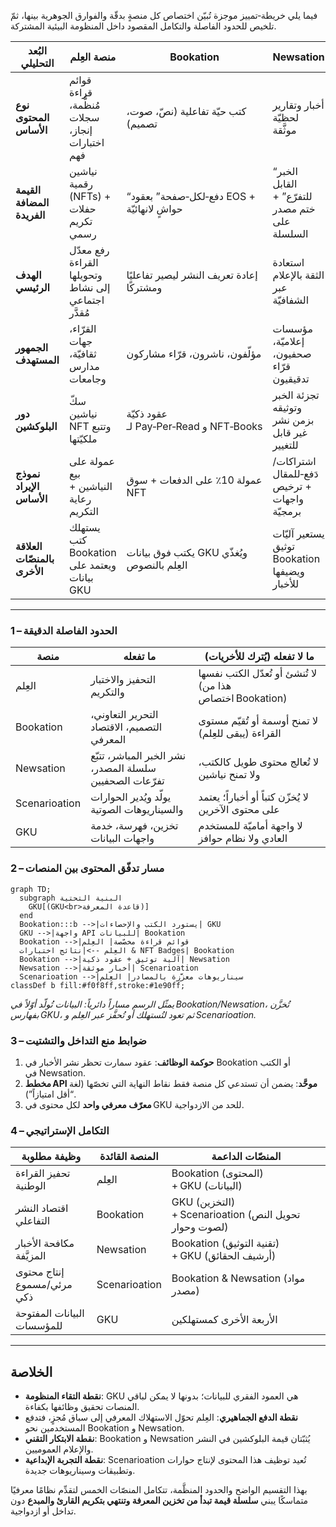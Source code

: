 فيما يلي خريطة‑تمييز موجزة تُبيّن اختصاص كل منصةٍ بدقّة والفوارق الجوهرية بينها، ثمّ تلخيص للحدود الفاصلة والتكامل المقصود داخل المنظومة البيئية المشتركة.

| البُعد التحليلي | **منصة العِلم** | **Bookation** | **Newsation** | **Scenarioation** | **GKU** |
|---|---|---|---|---|---|
| **نوع المحتوى الأساس** | قوائم قراءة مُنظَّمة، سجلات إنجاز، اختبارات فهم | كتب حيّة تفاعلية (نصّ، صوت، تصميم) | أخبار وتقارير لحظيّة موثَّقة | حوارات وسيناريوهات مولَّدة آليًا | بيانات مكتبية عالمية (كتب، مخطوطات، أرشيفات) |
| **القيمة المضافة الفريدة** | نياشين رقمية (NFTs) + حفلات تكريم رسمي | “دفع‑لكل‑صفحة” بعقود EOS + حواشٍ لانهائيّة | “الخبر القابل للتفرّع” + ختم مصدر على السلسلة | توجيه المحادثة بالصوت والذكاء الاصطناعي | توحيد الفهارس بعدّة لغات + معرِّفات معرفية موحّدة |
| **الهدف الرئيسي** | رفع معدّل القراءة وتحويلها إلى نشاط اجتماعي مُقدَّر | إعادة تعريف النشر ليصير تفاعليًا ومشتركًا | استعادة الثقة بالإعلام عبر الشفافيّة | تسهيل الإبداع والتواصل عبر نصوص صوتيّة ذكية | بناء بنية تحتيّة معرفيّة تخدم باقي المنصّات |
| **الجمهور المستهدف** | القرّاء، جهات ثقافيّة، مدارس وجامعات | مؤلّفون، ناشرون، قرّاء مشاركون | مؤسسات إعلاميّة، صحفيون، قرّاء تدقيقيون | كتّاب السيناريو، منتجو محتوى، مستخدمون عاديون | مكتبات، باحثون، منصّات المحتوى |
| **دور البلوكشين** | سكّ نياشين NFT وتتبع ملكيّتها | عقود ذكيّة لـ Pay‑Per‑Read و NFT‑Books | تجزئة الخبر وتوثيقه بزمن نشر غير قابل للتغيير | توكن‑تذكرة للدخول ومنع التضخم | بصمة موحّدة للبيانات ومصدرها |
| **نموذج الإيراد الأساس** | عمولة على بيع النياشين + رعاية التكريم | عمولة 10٪ على الدفعات + سوق NFT | اشتراكات/دَفع‑للمقال + ترخيص واجهات برمجيّة | بيع التذاكر (Token) + تراخيص API صوتي | رسوم فهرسة برمجيّة + خدمات بيانات للمؤسسات |
| **العلاقة بالمنصّات الأخرى** | يستهلك كتب Bookation ويعتمد على بيانات GKU | يكتب فوق بيانات GKU ويُغذّي العِلم بالنصوص | يستعير آليّات توثيق Bookation ويضيفها للأخبار | يستفيد من الكتب والمقالات لإثراء السيناريو | يمُدّ Bookation و Newsation و Scenarioation بالبيانات |

---

### 1 – الحدود الفاصلة الدقيقة  
| منصة | ما **تفعله** | ما **لا** تفعله (يُترك للأخريات) |
|---|---|---|
| العِلم | التحفيز والاختبار والتكريم | لا تُنشئ أو تُعدّل الكتب نفسها (هذا من اختصاص Bookation) |
| Bookation | التحرير التعاوني، التصميم، الاقتصاد المعرفي | لا تمنح أوسمة أو تُقيّم مستوى القراءة (يبقى للعِلم) |
| Newsation | نشر الخبر المباشر، تتبّع سلسلة المصدر، تفرّعات الصحفيين | لا تُعالج محتوى طويل كالكتب، ولا تمنح نياشين |
| Scenarioation | يولّد ويُدير الحوارات والسيناريوهات الصوتية | لا يُخزّن كتباً أو أخباراً؛ يعتمد على محتوى الآخرين |
| GKU | تخزين، فهرسة، خدمة واجهات البيانات | لا واجهة أماميّة للمستخدم العادي ولا نظام حوافز |

### 2 – مسار تدفّق المحتوى بين المنصات  

```mermaid
graph TD;
  subgraph البنية التحتية
    GKU[(GKU<br>قاعدة المعرفة)]
  end
  Bookation:::b -->|يستورد الكتب والإحصاءات| GKU
  GKU -->|واجهة API للبيانات| Bookation
  Bookation -->|قوائم قراءة مخصّصة| العِلم
  العِلم -->|نتائج اختبارات & NFT Badges| Bookation
  Bookation -->|آلية توثيق + عقود ذكية| Newsation
  Newsation -->|أخبار موثقة| Scenarioation
  Scenarioation -->|سيناريوهات معزَّزة بالمصادر| العِلم
classDef b fill:#f0f8ff,stroke:#1e90ff;
```

*يمثّل الرسم مساراً دائرياً: البيانات تُولّد أوّلاً في Bookation/Newsation، تُخزَّن بفهارس GKU، ثم تعود لتُستهلك أو تُحفَّز عبر العِلم و Scenarioation.*

### 3 – ضوابط منع التداخل والتشتيت  
1. **حوكمة الوظائف**: عقود سمارت تحظر نشر الأخبار في Bookation أو الكتب في Newsation.  
2. **مخطط API موحَّد**: يضمن أن تستدعي كل منصة فقط نقاط النهاية التي تخصّها (لغة “أقل امتيازاً”).  
3. **معرّف معرفي واحد** لكل محتوى في GKU للحد من الازدواجية.

### 4 – التكامل الإستراتيجي  
| وظيفة مطلوبة | المنصة القائدة | المنصّات الداعمة |
|---|---|---|
| تحفيز القراءة الوطنية | العِلم | Bookation (المحتوى) + GKU (البيانات) |
| اقتصاد النشر التفاعلي | Bookation | GKU (التخزين) + Scenarioation (تحويل النص لصوت وحوار) |
| مكافحة الأخبار المزيَّفة | Newsation | Bookation (تقنية التوثيق) + GKU (أرشيف الحقائق) |
| إنتاج محتوى مرئي/مسموع ذكي | Scenarioation | Bookation & Newsation (مواد مصدر) |
| البيانات المفتوحة للمؤسسات | GKU | الأربعة الأخرى كمستهلكين |

---

## الخلاصة

- **نقطة التقاء المنظومة**: GKU هي العمود الفقري للبيانات؛ بدونها لا يمكن لباقي المنصات تحقيق وظائفها بكفاءة.  
- **نقطة الدفع الجماهيري**: العِلم تحوّل الاستهلاك المعرفي إلى سباق مُجزٍ، فتدفع المستخدمين نحو Bookation و Newsation.  
- **نقطة الابتكار التقني**: Bookation و Newsation يُثبّتان قيمة البلوكشين في النشر والإعلام العموميين.  
- **نقطة التجربة الإبداعية**: Scenarioation تُعيد توظيف هذا المحتوى لإنتاج حوارات وتطبيقات وسيناريوهات جديدة.

بهذا التقسيم الواضح والحدود المنظَّمة، تتكامل المنصّات الخمس لتقدِّم نظامًا معرفيًا متماسكًا يبني **سلسلة قيمة تبدأ من تخزين المعرفة وتنتهي بتكريم القارئ والمبدع** دون تداخل أو ازدواجية.
